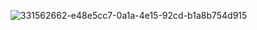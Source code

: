 ![331562662-e48e5cc7-0a1a-4e15-92cd-b1a8b754d915](https://github.com/BSCS-32E1-HOSPITAL-MANAGEMENT-SYSTEM/ELEC2024_HOSPITAL_BSCS_32E1/assets/129788714/f2ae1fb1-7438-4797-8546-83b087fa8a82)
